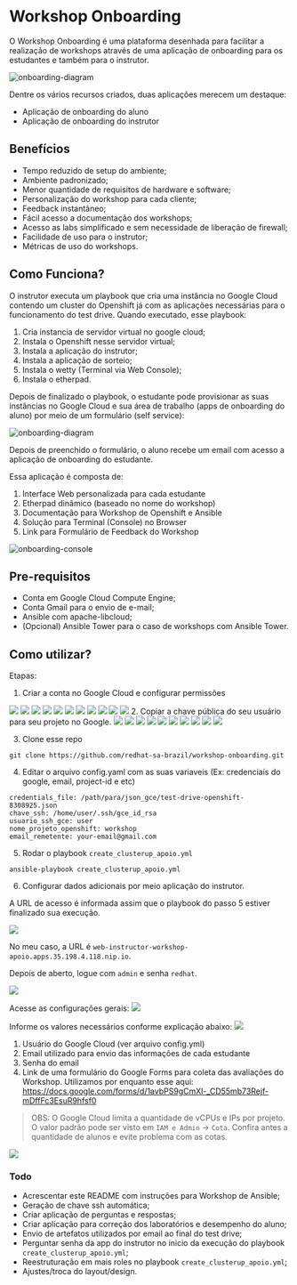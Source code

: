 # Workshop Onboarding #

O Workshop Onboarding é uma plataforma desenhada para facilitar a realização de workshops através de uma aplicação de onboarding para os estudantes e também para o instrutor.

![onboarding-diagram](imagens/Onboarding-Diagram.jpeg "Onboarding Diagram")

Dentre os vários recursos criados, duas aplicações merecem um destaque:

* Aplicação de onboarding do aluno
* Aplicação de onboarding do instrutor

## Benefícios

* Tempo reduzido de setup do ambiente;
* Ambiente padronizado;
* Menor quantidade de requisitos de hardware e software;
* Personalização do workshop para cada cliente;
* Feedback instantâneo;
* Fácil acesso a documentação dos workshops;
* Acesso as labs simplificado e sem necessidade de liberação de firewall;
* Facilidade de uso para o instrutor;
* Métricas de uso do workshops.

## Como Funciona?

O instrutor executa um playbook que cria uma instância no Google Cloud contendo um cluster do Openshift já com as aplicações necessárias para o funcionamento do test drive. Quando executado, esse playbook:
1. Cria instancia de servidor virtual no google cloud;
2. Instala o Openshift nesse servidor virtual;
3. Instala a aplicação do instrutor;
4. Instala a aplicação de sorteio;
5. Instala o wetty (Terminal via Web Console);
6. Instala o etherpad.

Depois de finalizado o playbook, o estudante pode provisionar as suas instâncias no Google Cloud e sua área de trabalho (apps de onboarding do aluno) por meio de um formulário (self service):

![onboarding-diagram](imagens/Selection_389.png "Onboarding Diagram")

Depois de preenchido o formulário, o aluno recebe um email com acesso a aplicação de onboarding do estudante.

Essa aplicação é composta de:

1. Interface Web personalizada para cada estudante
2. Etherpad dinâmico (baseado no nome do workshop)
3. Documentação para Workshop de Openshift e Ansible
4. Solução para Terminal (Console) no Browser
5. Link para Formulário de Feedback do Workshop

![onboarding-console](imagens/onboarding-console.png "Onboarding Console")

## Pre-requisitos ##

* Conta em Google Cloud Compute Engine;
* Conta Gmail para o envio de e-mail;
* Ansible com apache-libcloud;
* (Opcional) Ansible Tower para o caso de workshops com Ansible Tower.

## Como utilizar? ###
Etapas:

1. Criar a conta no Google Cloud e configurar permissões

![](imagens/01-create-compute-engine.png)
![](imagens/2-select-project.png)
![](imagens/3-select-free-trial.png)
![](imagens/4-trial-data.png)
![](imagens/5-service-accounts.png)
![](imagens/6-create-service-account.png)
![](imagens/7-create-service-account.png)
![](imagens/8-create-a-JSON.png)
![](imagens/9-save-JSON.png)
![](imagens/10-acessar-github-workshop-onboarding.png)
![](imagens/12-edit-config2.yaml.png)
2. Copiar a chave pública do seu usuário para seu projeto no Google.
![](imagens/Selection_396.png)
![](imagens/wetty3.png)
![](imagens/wetty4.png)
![](imagens/wetty5.png)
![](imagens/wetty6.png)
![](imagens/wetty7.png)
![](imagens/wetty8.png)
![](imagens/wetty9.png)
![](imagens/wetty10.png)
![](imagens/17-execute-playbook2.png)

3. Clone esse repo

```
git clone https://github.com/redhat-sa-brazil/workshop-onboarding.git
```

4. Editar o arquivo config.yaml com as suas variaveis (Ex: credenciais do google, email, project-id e etc)

```
credentials_file: /path/para/json_gce/test-drive-openshift-8308925.json
chave_ssh: /home/user/.ssh/gce_id_rsa
usuario_ssh_gce: user
nome_projeto_openshift: workshop
email_remetente: your-email@gmail.com
```

5. Rodar o playbook `create_clusterup_apoio.yml`
```
ansible-playbook create_clusterup_apoio.yml
```

6. Configurar dados adicionais por meio aplicação do instrutor.

A URL de acesso é informada assim que o playbook do passo 5 estiver finalizado sua execução.

![](imagens/Selection_392.png)

No meu caso, a URL é `web-instructor-workshop-apoio.apps.35.198.4.118.nip.io`.

Depois de aberto, logue com `admin` e senha `redhat`.

![](imagens/Selection_393.png)

Acesse as configurações gerais:
![](imagens/Selection_391.png)

Informe os valores necessários conforme explicação abaixo:
![](imagens/Selection_394.png)

1. Usuário do Google Cloud (ver arquivo config.yml)
2. Email utilizado para envio das informações de cada estudante 
3. Senha do email
4. Link de uma formulário do Google Forms para coleta das avaliações do Workshop. Utilizamos por enquanto esse aqui: https://docs.google.com/forms/d/1avbPS9gCmXl-_CD55mb73Rejf-mDffFc3EsuR9hfsf0

> OBS: O Google Cloud limita a quantidade de vCPUs e IPs por projeto. O valor padrão pode ser visto em `IAM e Admin` -> `Cota`. Confira antes a quantidade de alunos e evite problema com as cotas.

![](imagens/Selection_395.png)

### Todo ###

* Acrescentar este README com instruções para Workshop de Ansible;
* Geração de chave ssh automática;
* Criar aplicação de perguntas e respostas;
* Criar aplicação para correção dos laboratórios e desempenho do aluno;
* Envio de artefatos utilizados por email ao final do test drive;
* Perguntar senha da app do instrutor no inicio da execução do playbook `create_clusterup_apoio.yml`;
* Reestruturação em mais roles no playbook `create_clusterup_apoio.yml`;
* Ajustes/troca do layout/design.

